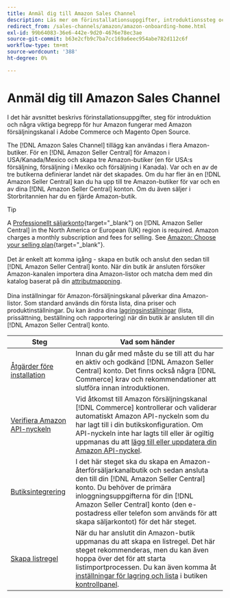 ```yaml
---
title: Anmäl dig till Amazon Sales Channel
description: Läs mer om förinstallationsuppgifter, introduktionssteg och hur Amazon fungerar med Amazon Sales Channel i Adobe Commerce och Magento Open Source.
redirect_from: /sales-channels/amazon/amazon-onboarding-home.html
exl-id: 99b64083-36e6-442e-9d20-4676e78ec3ae
source-git-commit: b63e2cfb9c7ba7cc169a6eec954abe782d112c6f
workflow-type: tm+mt
source-wordcount: '388'
ht-degree: 0%

---
```


# Anmäl dig till Amazon Sales Channel

I det här avsnittet beskrivs förinstallationsuppgifter, steg för introduktion och några viktiga begrepp för hur Amazon fungerar med Amazon försäljningskanal i Adobe Commerce och Magento Open Source.

The [!DNL Amazon Sales Channel] tillägg kan användas i flera Amazon-butiker. För en [!DNL Amazon Seller Central] för Amazon i USA/Kanada/Mexico och skapa tre Amazon-butiker (en för USA:s försäljning, försäljning i Mexiko och försäljning i Kanada). Var och en av de tre butikerna definierar landet när det skapades. Om du har fler än en [!DNL Amazon Seller Central] kan du ha upp till tre Amazon-butiker för var och en av dina [!DNL Amazon Seller Central] konton. Om du även säljer i Storbritannien har du en fjärde Amazon-butik.

>[!TIP]
>
>A [Professionellt säljarkonto](https://sell.amazon.com/){target="_blank"} on [!DNL Amazon Seller Central] in the North America or European (UK) region is required. Amazon charges a monthly subscription and fees for selling. See [Amazon: Choose your selling plan](https://sell.amazon.com/pricing.html){target="_blank"}.<br><br>
>Det är enkelt att komma igång - skapa en butik och anslut den sedan till [!DNL Amazon Seller Central] konto.
>När din butik är ansluten försöker Amazon-kanalen importera dina Amazon-listor och matcha dem med din katalog baserat på din [attributmappning](./attributes-view.md).<br><br>
>Dina inställningar för Amazon-försäljningskanal påverkar dina Amazon-listor. Som standard används din första lista, dina priser och produktinställningar. Du kan ändra dina [lagringsinställningar](./ob-store-review.md) (lista, prissättning, beställning och rapportering) när din butik är ansluten till din [!DNL Amazon Seller Central] konto.

| Steg | Vad som händer |
|--- |--- |
| [Åtgärder före installation](./amazon-pre-setup-tasks.md) | Innan du går med måste du se till att du har en aktiv och godkänd [!DNL Amazon Seller Central] konto. Det finns också några [!DNL Commerce] krav och rekommendationer att slutföra innan introduktionen. |
| [Verifiera Amazon API-nyckeln](./amazon-verify-api-key.md) | Vid åtkomst till Amazon försäljningskanal [!DNL Commerce] kontrollerar och validerar automatiskt Amazon API-nyckeln som du har lagt till i din butikskonfiguration. Om API-nyckeln inte har lagts till eller är ogiltig uppmanas du att [lägg till eller uppdatera din Amazon API-nyckel](./amazon-verify-api-key.md). |
| [Butiksintegrering](./store-integration.md) | I det här steget ska du skapa en Amazon-återförsäljarkanalbutik och sedan ansluta den till din [!DNL Amazon Seller Central] konto. Du behöver de primära inloggningsuppgifterna för din [!DNL Amazon Seller Central] konto (den e-postadress eller telefon som används för att skapa säljarkontot) för det här steget. |
| [Skapa listregel](./ob-create-listing-rule.md) | När du har anslutit din Amazon-butik uppmanas du att skapa en listregel. Det här steget rekommenderas, men du kan även hoppa över det för att starta listimportprocessen. Du kan även komma åt [inställningar för lagring och lista](./ob-store-review.md) i butiken [kontrollpanel](./amazon-store-dashboard.md). |

